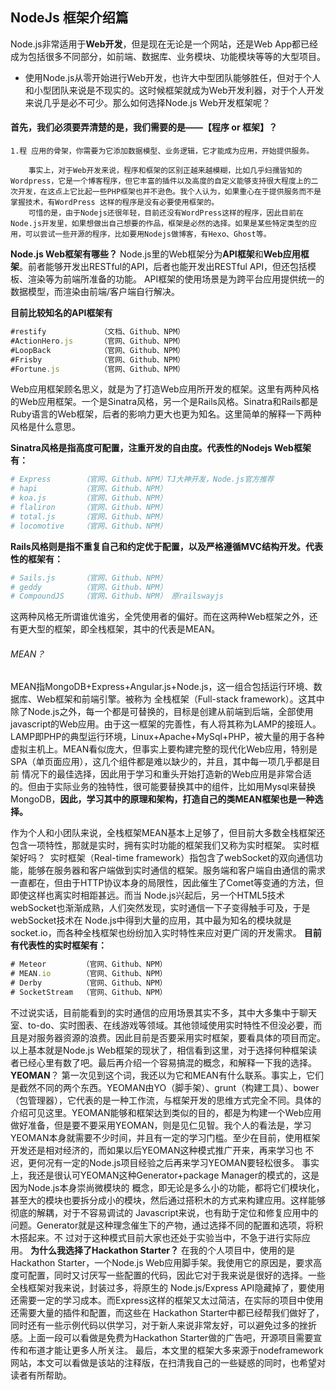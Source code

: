## NodeJs 框架介绍篇

​		Node.js非常适用于**Web开发**，但是现在无论是一个网站，还是Web App都已经成为包括很多不同部分，如前端、数据库、业务模块、功能模块等等的大型项目。

- 使用Node.js从零开始进行Web开发，也许大中型团队能够胜任，但对于个人和小型团队来说是不现实的。这时候框架就成为Web开发利器，对于个人开发来说几乎是必不可少。那么如何选择Node.js Web开发框架呢？

#### 首先，我们必须要弄清楚的是，我们需要的是——【程序  or  框架】？

```
1.程 应用的骨架，你需要为它添加数据模型、业务逻辑，它才能成为应用，开始提供服务。
```

```
	事实上，对于Web开发来说，程序和框架的区别正越来越模糊，比如几乎妇孺皆知的Wordpress，它是一个博客程序，但它丰富的插件以及高度的自定义能够支持很大程度上的二次开发，在这点上它比起一些PHP框架也并不逊色。我个人认为，如果重心在于提供服务而不是掌握技术，有WordPress 这样的程序是没有必要使用框架的。
	可惜的是，由于Nodejs还很年轻，目前还没有WordPress这样的程序，因此目前在Node.js开发里，如果想做出自己想要的作品，框架是必然的选择。如果是某些特定类型的应用，可以尝试一些开源的程序，比如要用Nodejs做博客，有Hexo、Ghost等。
```

**Node.js Web框架有哪些？**
		Node.js里的Web框架分为**API框架**和**Web应用框架**。前者能够开发出RESTful的API，后者也能开发出RESTful API，但还包括模板、渲染等为前端所准备的功能。
API框架的使用场景是为跨平台应用提供统一的数据模型，而渲染由前端/客户端自行解决。

**目前比较知名的API框架有**

```javascript
#restify            （文档、Github、NPM）
#ActionHero.js      （官网、Github、NPM）
#LoopBack           （官网、Github、NPM）
#Frisby             （官网、Github、NPM）
#Fortune.js         （官网、Github、NPM）
```

​		Web应用框架顾名思义，就是为了打造Web应用所开发的框架。这里有两种风格的Web应用框架。一个是Sinatra风格，另一个是Rails风格。Sinatra和Rails都是Ruby语言的Web框架，后者的影响力更大也更为知名。这里简单的解释一下两种风格是什么意思。

**Sinatra风格是指高度可配置，注重开发的自由度。代表性的Nodejs Web框架有：**

```python
# Express       （官网、Github、NPM）TJ大神开发，Node.js官方推荐
# hapi          （官网、Github、NPM）
# koa.js        （官网、Github、NPM）
# flaliron      （官网、Github、NPM）
# total.js      （官网、Github、NPM）
# locomotive    （官网、Github、NPM）
```

**Rails风格则是指不重复自己和约定优于配置，以及严格遵循MVC结构开发。代表性的框架有：**

```python
# Sails.js      （官网、Github、NPM）
# geddy         （官网、Github、NPM）
# CompoundJS    （官网、Github、NPM） 原railswayjs
```

​		这两种风格无所谓谁优谁劣，全凭使用者的偏好。而在这两种Web框架之外，还有更大型的框架，即全栈框架，其中的代表是MEAN。

###### MEAN？

​		MEAN指MongoDB+Express+Angular.js+Node.js，这一组合包括运行环境、数据库、Web框架和前端引擎。被称为 全栈框架（Full-stack framework）。这其中除了Node.js之外，每一个都是可替换的，目标是创建从前端到后端，全部使用javascript的Web应用。
​		由于这一框架的完善性，有人将其称为LAMP的接班人。LAMP即PHP的典型运行环境，Linux+Apache+MySql+PHP，被大量的用于各种虚拟主机上。
​		MEAN看似庞大，但事实上要构建完整的现代化Web应用，特别是SPA（单页面应用），这几个组件都是难以缺少的，并且，其中每一项几乎都是目前 情况下的最佳选择，因此用于学习和重头开始打造新的Web应用是非常合适的。但由于实际业务的独特性，很可能要替换其中的组件，比如用Mysql来替换 MongoDB，**因此，学习其中的原理和架构，打造自己的类MEAN框架也是一种选择。**

​		作为个人和小团队来说，全栈框架MEAN基本上足够了，但目前大多数全栈框架还包含一项特性，那就是实时，拥有实时功能的框架我们又称为实时框架。
实时框架好吗？
​		实时框架（Real-time framework）指包含了webSocket的双向通信功能，能够在服务器和客户端做到实时通信的框架。
​		服务端和客户端自由通信的需求一直都在，但由于HTTP协议本身的局限性，因此催生了Comet等变通的方法，但即使这样也离实时相距甚远。而当 Node.js兴起后，另一个HTML5技术webSocket也渐渐成熟，人们突然发现，实时通信一下子变得触手可及，于是webSocket技术在 Node.js中得到大量的应用，其中最为知名的模块就是socket.io，而各种全栈框架也纷纷加入实时特性来应对更广阔的开发需求。
**目前有代表性的实时框架有：**

```javascript
# Meteor        （官网、Github、NPM）
# MEAN.io       （官网、Github、NPM）
# Derby         （官网、Github、NPM）
# SocketStream  （官网、Github、NPM）
```

​		不过说实话，目前能看到的实时通信的应用场景其实不多，其中大多集中于聊天室、to-do、实时图表、在线游戏等领域。其他领域使用实时特性不但没必要，而且是对服务器资源的浪费。因此目前是否要采用实时框架，要看具体的项目而定。
​		以上基本就是Node.js Web框架的现状了，相信看到这里，对于选择何种框架读者已经心里有数了吧。最后再介绍一个容易搞混的概念，和解释一下我的选择。
**YEOMAN**？
​		第一次见到这个词，我还以为它和MEAN有什么联系。事实上，它们是截然不同的两个东西。YEOMAN由YO（脚手架）、grunt（构建工具）、bower（包管理器），它代表的是一种工作流，与框架开发的思维方式完全不同。具体的介绍可见这里。
​		YEOMAN能够和框架达到类似的目的，都是为构建一个Web应用做好准备，但是要不要采用YEOMAN，则是见仁见智。我个人的看法是，学习 YEOMAN本身就需要不少时间，并且有一定的学习门槛。至少在目前，使用框架开发还是相对经济的，而如果以后YEOMAN这种模式推广开来，再来学习也 不迟，更何况有一定的Node.js项目经验之后再来学习YEOMAN要轻松很多。
​		事实上，我还是很认可YEOMAN这种Generator+package Manager的模式的，这是因为Node.js本身崇尚微模块的 概念，即无论是多么小的功能，都将它们模块化，甚至大的模块也要拆分成小的模块，然后通过搭积木的方式来构建应用。这样能够彻底的解耦，对于不容易调试的 Javascript来说，也有助于定位和修复应用中的问题。Generator就是这种理念催生下的产物，通过选择不同的配置和选项，将积木搭起来。不 过对于这种模式目前大家也还处于实验当中，不急于进行实际应用。
**为什么我选择了Hackathon Starter？**
​		在我的个人项目中，使用的是Hackathon Starter，一个Node.js Web应用脚手架。
​		我使用它的原因是，要求高度可配置，同时又讨厌写一些配置的代码，因此它对于我来说是很好的选择。一些全栈框架对我来说，封装过多，将原生的 Node.js/Express API隐藏掉了，要使用还需要一定的学习成本。而Express这样的框架又太过简洁，在实际的项目中使用还需要大量的插件和配置，而这些在 Hackathon Starter中都已经帮我们做好了，同时还有一些示例代码以供学习，对于新人来说非常友好，可以避免过多的挫折感。
​		上面一段可以看做是免费为Hackathon Starter做的广告吧，开源项目需要宣传和布道才能让更多人所关注。
​		最后，本文里的框架大多来源于nodeframework网站，本文可以看做是该站的注释版，在扫清我自己的一些疑惑的同时，也希望对读者有所帮助。